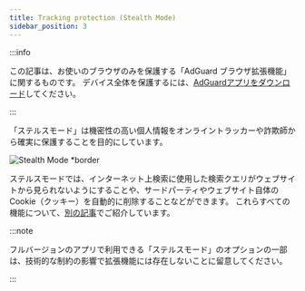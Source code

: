 ```yaml
---
title: Tracking protection (Stealth Mode)
sidebar_position: 3
---
```


:::info

この記事は、お使いのブラウザのみを保護する「AdGuard ブラウザ拡張機能」に関するものです。 デバイス全体を保護するには、[AdGuardアプリをダウンロード](https://agrd.io/download-kb-adblock)してください。

:::

「ステルスモード」は機密性の高い個人情報をオンライントラッカーや詐欺師から確実に保護することを目的にしています。

![Stealth Mode \*border](https://cdn.adtidy.org/content/Kb/ad_blocker/browser_extension/ad_blocker_browser_extension_stealth_mode.png)

ステルスモードでは、インターネット上検索に使用した検索クエリがウェブサイトから見られないようにすることや、サードパーティやウェブサイト自体のCookie（クッキー）を自動的に削除することなどができます。 これらすべての機能について、[別の記事](/general/stealth-mode)でご紹介しています。

:::note

フルバージョンのアプリで利用できる「ステルスモード」のオプションの一部は、技術的な制約の影響で拡張機能には存在しないことに留意してください。

:::
